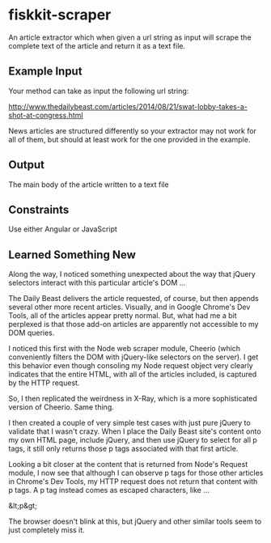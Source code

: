 # fiskkit-scraper

An article extractor which when given a url string as input will scrape the complete text of the article and return it as a text file. 

## Example Input

Your method can take as input the following url string:

http://www.thedailybeast.com/articles/2014/08/21/swat-lobby-takes-a-shot-at-congress.html

News articles are structured differently so your extractor may not work for all of them, but should at least work for the one provided in the example.

## Output

The main body of the article written to a text file 

## Constraints

Use either Angular or JavaScript

## Learned Something New

Along the way, I noticed something unexpected about the way that jQuery selectors interact with this particular article's DOM ...

The Daily Beast delivers the article requested, of course, but then appends several other more recent articles.  Visually, and in Google Chrome's Dev Tools, all of the articles appear pretty normal.  But, what had me a bit perplexed is that those add-on articles are apparently not accessible to my DOM queries.

I noticed this first with the Node web scraper module, Cheerio (which conveniently filters the DOM with jQuery-like selectors on the server).  I get this behavior even though consoling my Node request object very clearly indicates that the entire HTML, with all of the articles included, is captured by the HTTP request.

So, I then replicated the weirdness in X-Ray, which is a more sophisticated version of Cheerio.  Same thing.

I then created a couple of very simple test cases with just pure jQuery to validate that I wasn't crazy.  When I place the Daily Beast site's content onto my own HTML page, include jQuery, and then use jQuery to select for all p tags, it still only returns those p tags associated with that first article.

Looking a bit closer at the content that is returned from Node's Request module, I now see that although I can observe p tags for those other articles in Chrome's Dev Tools, my HTTP request does not return that content with p tags.  A p tag instead comes as escaped characters, like ...

\&lt;p\&gt;

The browser doesn't blink at this, but jQuery and other similar tools seem to just completely miss it.
